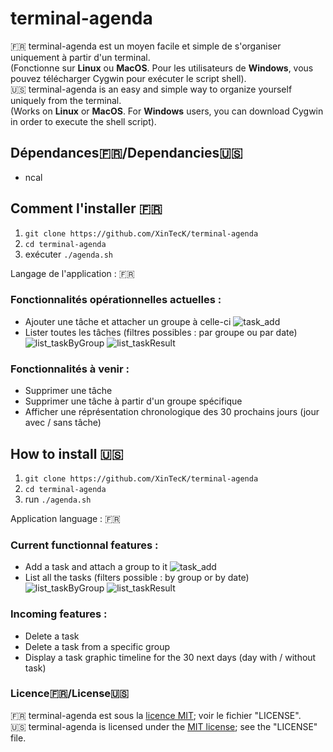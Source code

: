 # terminal-agenda
:fr: terminal-agenda est un moyen facile et simple de s'organiser uniquement à partir d'un terminal.  
(Fonctionne sur **Linux** ou **MacOS**. Pour les utilisateurs de **Windows**, vous pouvez télécharger Cygwin pour exécuter le script shell).  
:us: terminal-agenda is an easy and simple way to organize yourself uniquely from the terminal.  
(Works on **Linux** or **MacOS**. For **Windows** users, you can download Cygwin in order to execute the shell script).

## Dépendances:fr:/Dependancies:us:
- ncal

## Comment l'installer :fr:
1.   `git clone https://github.com/XinTecK/terminal-agenda`
2.   `cd terminal-agenda`
3.   exécuter `./agenda.sh`

Langage de l'application : :fr:

### Fonctionnalités opérationnelles actuelles :
- Ajouter une tâche et attacher un groupe à celle-ci
![task_add](https://user-images.githubusercontent.com/43551457/60402634-74e1db00-9b92-11e9-81bb-e87d7ee33aa9.png)
- Lister toutes les tâches (filtres possibles : par groupe ou par date)
![list_taskByGroup](https://user-images.githubusercontent.com/43551457/60402639-8b883200-9b92-11e9-9531-36a03680f6f7.png)
![list_taskResult](https://user-images.githubusercontent.com/43551457/60402641-9e9b0200-9b92-11e9-96e4-e4a724847da2.png)

### Fonctionnalités à venir :
- Supprimer une tâche
- Supprimer une tâche à partir d'un groupe spécifique
- Afficher une réprésentation chronologique des 30 prochains jours (jour avec / sans tâche)

## How to install :us:
1.   `git clone https://github.com/XinTecK/terminal-agenda`
2.   `cd terminal-agenda`
3.   run `./agenda.sh`

Application language : :fr:

### Current functionnal features :
- Add a task and attach a group to it
![task_add](https://user-images.githubusercontent.com/43551457/60402634-74e1db00-9b92-11e9-81bb-e87d7ee33aa9.png)
- List all the tasks (filters possible : by group or by date)
![list_taskByGroup](https://user-images.githubusercontent.com/43551457/60402639-8b883200-9b92-11e9-9531-36a03680f6f7.png)
![list_taskResult](https://user-images.githubusercontent.com/43551457/60402641-9e9b0200-9b92-11e9-96e4-e4a724847da2.png)

### Incoming features :
- Delete a task
- Delete a task from a specific group
- Display a task graphic timeline for the 30 next days (day with / without task)

### Licence:fr:/License:us:
:fr: terminal-agenda est sous la [licence MIT](https://opensource.org/licenses/MIT); voir le fichier "LICENSE".  
:us: terminal-agenda is licensed under the [MIT license](https://opensource.org/licenses/MIT); see the "LICENSE" file.

